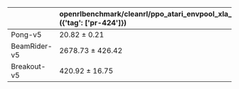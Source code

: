 |              | openrlbenchmark/cleanrl/ppo_atari_envpool_xla_jax ({'tag': ['pr-424']})   | openrlbenchmark/cleanrl/ppo_atari_envpool_xla_jax_scan ({'tag': ['pr-424']})   | openrlbenchmark/cleanrl/ppo_atari_envpool ({'tag': ['pr-424']})   |
|:-------------|:--------------------------------------------------------------------------|:-------------------------------------------------------------------------------|:------------------------------------------------------------------|
| Pong-v5      | 20.82 ± 0.21                                                              | 20.52 ± 0.32                                                                   | 20.45 ± 0.09                                                      |
| BeamRider-v5 | 2678.73 ± 426.42                                                          | 2860.61 ± 801.30                                                               | 2501.85 ± 210.52                                                  |
| Breakout-v5  | 420.92 ± 16.75                                                            | 423.90 ± 5.49                                                                  | 211.24 ± 151.84                                                   |